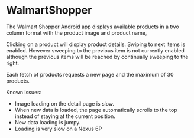# WalmartShopper

The Walmart Shopper Android app displays available products in a two column format with the product image and product name,

Clicking on a product will display product details. Swiping to next items is enabled. However sweeping to the previous item is not currently enabled although the previous items will be reached by continually sweeping to the right.

Each fetch of products requests a new page and the maximum of 30 products.

Known issues:

- Image loading on the detail page is slow.
- When new data is loaded, the page automatically scrolls to the top instead of staying at the current position.
- New data loading is jumpy.
- Loading is very slow on a Nexus 6P
